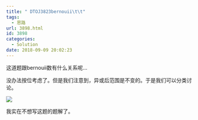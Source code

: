 ```yaml
---
title: " DTOJ3823bernouii\t\t"
tags:
  - 思路
url: 3898.html
id: 3898
categories:
  - Solution
date: 2018-09-09 20:02:23
---
```


这道题跟bernouii数有什么关系呢...

没办法按位考虑了。但是我们注意到，异或后范围是不变的。于是我们可以分类讨论。

![](http://www.dtenomde.com/wp-content/uploads/2018/09/image.png)

我实在不想写这题的题解了。